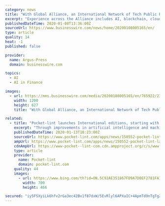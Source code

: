 ```yaml
---
category: news
title: "With Global Alliance, an International Network of Tech Public Relations Agencies, Launches"
excerpt: "Experience across the Alliance includes AI, blockchain, cloud, cybersecurity, and spans sectors including martech, fintech, cleantech and edtech, among others. Founding members are already working together on global accounts, providing strategic counsel as well as expert in-country execution. Experts from across the With Global Alliance members ..."
publishedDateTime: 2020-01-08T13:36:00Z
sourceUrl: https://www.businesswire.com/news/home/20200108005165/en/
type: article
quality: 14
heat: -1
published: false

provider:
  name: Argus-Press
  domain: businesswire.com

topics:
  - AI
  - AI in Finance

images:
  - url: https://mms.businesswire.com/media/20200108005165/en/765922/23/WGA-2_5x7in_300dpi.jpg
    width: 1200
    height: 627
    title: "With Global Alliance, an International Network of Tech Public Relations Agencies, Launches"

related:
  - title: "Pocket-lint launches International editions, starting with Portuguese"
    excerpt: "Through improvements in artificial intelligence and machine learning computers are now able to do a vast array of things that previously haven't been possible at scale or speed. One of those things is translation. Using a combination of the Google ..."
    publishedDateTime: 2020-01-13T10:23:00Z
    sourceUrl: https://www.pocket-lint.com/apps/news/150552-pocket-lint-launches-portuguese-edition
    ampUrl: https://www.pocket-lint.com/apps/news/150552-pocket-lint-launches-portuguese-edition.amphtml
    cdnAmpUrl: https://www-pocket--lint-com.cdn.ampproject.org/c/s/www.pocket-lint.com/apps/news/150552-pocket-lint-launches-portuguese-edition.amphtml
    type: article
    provider:
      name: Pocket-lint
      domain: pocket-lint.com
    quality: 44
    images:
      - url: https://www.bing.com/th?id=ON.5C92AE351867FD9A7D0EF2781FA79F23
        width: 700
        height: 466

secured: "iy5FSXyiLk6hfv2rGa3ec42Bv1f87dxW/5EvRlyl6APXaIC+4ApmTd9nTgTgZneGLNmF2lyzRF9Oq6Vh7wR5zSaFSo0Sztww/Olo4HDh333TpiWuhvOeCLE2QuziqBSR8ydemNcnWg/xON8to+kRI1wD74MKHQINCiYPE4mSoBsRDf2ywWs1n470hbM0hspYa+DuEtBy/A5Mm1PZ8uiBR0pV2UJ/eKRjOfTCG4CwmgJN2C+S4UE7dpjJeDdBZRNOIkmWafUP9gNijF2bO/U5KA==;6xpO33qXgJ0ILvPjmdlv/g=="
---
```


